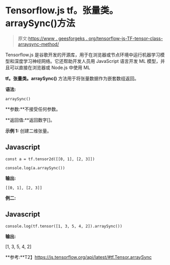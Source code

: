 # Tensorflow.js tf。张量类。arraySync()方法

> 原文:[https://www . geesforgeks . org/tensorflow-js-TF-tensor-class-arraysync-method/](https://www.geeksforgeeks.org/tensorflow-js-tf-tensor-class-arraysync-method/)

Tensorflow.js 是谷歌开发的开源库，用于在浏览器或节点环境中运行机器学习模型和深度学习神经网络。它还帮助开发人员用 JavaScript 语言开发 ML 模型，并且可以直接在浏览器或 Node.js 中使用 ML

**tf。张量类。arraySync()** 方法用于将张量数据作为嵌套数组返回。

**语法:**

```
arraySync()
```

**参数:**不接受任何参数。

**返回值:**返回数字[]。

**示例 1:** 创建二维张量。

## Javascript

```
const a = tf.tensor2d([[0, 1], [2, 3]])

console.log(a.arraySync())
```

**输出:**

```
[[0, 1], [2, 3]]
```

**例二:**

## Javascript

```
console.log(tf.tensor([1, 3, 5, 4, 2]).arraySync())
```

**输出:**

[1, 3, 5, 4, 2]

**参考:**T2】https://js.tensorflow.org/api/latest/#tf.Tensor.arraySync